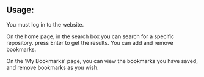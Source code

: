 ## Usage:
You must log in to the website.

On the home page, in the search box you can search for a specific repository. press Enter to get the results.
You can add and remove bookmarks.

On the 'My Bookmarks' page, you can view the bookmarks you have saved, and remove bookmarks as you wish.
